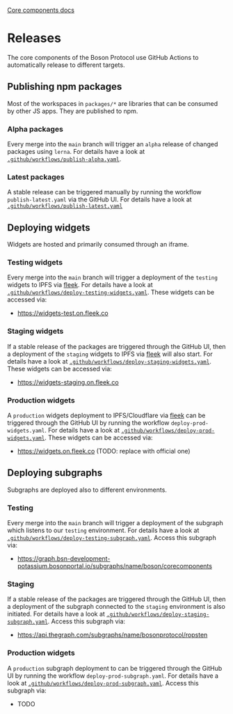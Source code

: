 [Core components docs](./README.md)

# Releases

The core components of the Boson Protocol use GitHub Actions to automatically release to different targets.

## Publishing npm packages

Most of the workspaces in `packages/*` are libraries that can be consumed by other JS apps. They are published to npm.

### Alpha packages

Every merge into the `main` branch will trigger an `alpha` release of changed packages using `lerna`. For details have a look at [`.github/workflows/publish-alpha.yaml`](../.github/workflows/publish-alpha.yaml.).

### Latest packages

A stable release can be triggered manually by running the workflow `publish-latest.yaml` via the GitHub UI. For details have a look at [`.github/workflows/publish-latest.yaml`](../.github/workflows/publish-latest.yaml.)

## Deploying widgets

Widgets are hosted and primarily consumed through an iframe.

### Testing widgets

Every merge into the `main` branch will trigger a deployment of the `testing` widgets to IPFS via [fleek](https://fleek.co/).
For details have a look at [`.github/workflows/deploy-testing-widgets.yaml`](../.github/workflows/deploy-testing-widgets.yaml.).
These widgets can be accessed via:

- https://widgets-test.on.fleek.co

### Staging widgets

If a stable release of the packages are triggered through the GitHub UI, then a deployment of the `staging` widgets to IPFS via [fleek](https://fleek.co/) will also start.
For details have a look at [`.github/workflows/deploy-staging-widgets.yaml`](../.github/workflows/deploy-staging-widgets.yaml.).
These widgets can be accessed via:

- https://widgets-staging.on.fleek.co

### Production widgets

A `production` widgets deployment to IPFS/Cloudflare via [fleek](https://fleek.co/) can be triggered through the GitHub UI by running the workflow `deploy-prod-widgets.yaml`. For details have a look at [`.github/workflows/deploy-prod-widgets.yaml`](../.github/workflows/deploy-prod-widgets.yaml.). These widgets can be accessed via:

- https://widgets.on.fleek.co (TODO: replace with official one)

## Deploying subgraphs

Subgraphs are deployed also to different environments.

### Testing

Every merge into the `main` branch will trigger a deployment of the subgraph which listens to our `testing` environment. For details have a look at [`.github/workflows/deploy-testing-subgraph.yaml`](../.github/workflows/deploy-testing-subgraph.yaml.). Access this subgraph via:

- https://graph.bsn-development-potassium.bosonportal.io/subgraphs/name/boson/corecomponents

### Staging

If a stable release of the packages are triggered through the GitHub UI, then a deployment of the subgraph connected to the `staging` environment is also initiated. For details have a look at [`.github/workflows/deploy-staging-subgraph.yaml`](../.github/workflows/deploy-staging-subgraph.yaml.). Access this subgraph via:

- https://api.thegraph.com/subgraphs/name/bosonprotocol/ropsten

### Production widgets

A `production` subgraph deployment to can be triggered through the GitHub UI by running the workflow `deploy-prod-subgraph.yaml`. For details have a look at [`.github/workflows/deploy-prod-subgraph.yaml`](../.github/workflows/deploy-prod-subgraph.yaml.). Access this subgraph via:

- TODO
